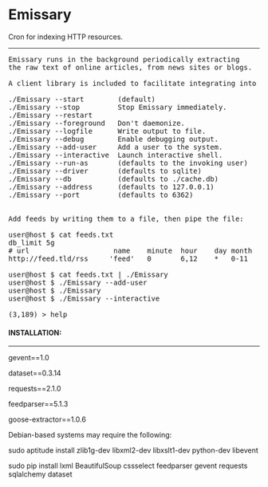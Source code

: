Emissary
========

Cron for indexing HTTP resources.

--------
<pre>
Emissary runs in the background periodically extracting
the raw text of online articles, from news sites or blogs.

A client library is included to facilitate integrating into other programs.

./Emissary --start        (default)
./Emissary --stop         Stop Emissary immediately.
./Emissary --restart
./Emissary --foreground   Don't daemonize.
./Emissary --logfile      Write output to file.
./Emissary --debug        Enable debugging output.
./Emissary --add-user     Add a user to the system.
./Emissary --interactive  Launch interactive shell.
./Emissary --run-as       (defaults to the invoking user)
./Emissary --driver       (defaults to sqlite)
./Emissary --db           (defaults to ./cache.db)
./Emissary --address      (defaults to 127.0.0.1)
./Emissary --port         (defaults to 6362)


Add feeds by writing them to a file, then pipe the file:

user@host $ cat feeds.txt
db_limit 5g
# url                    name    minute  hour    day month   weekday
http://feed.tld/rss     'feed'   0       6,12    *   0-11    mon-fri

user@host $ cat feeds.txt | ./Emissary
user@host $ ./Emissary --add-user
user@host $ ./Emissary
user@host $ ./Emissary --interactive

(3,189) > help
</pre>

#### INSTALLATION:
--------
gevent==1.0

dataset==0.3.14

requests==2.1.0

feedparser==5.1.3

goose-extractor==1.0.6


Debian-based systems may require the following:

sudo aptitude install zlib1g-dev libxml2-dev libxslt1-dev python-dev libevent

sudo pip install lxml BeautifulSoup cssselect feedparser gevent requests sqlalchemy dataset
